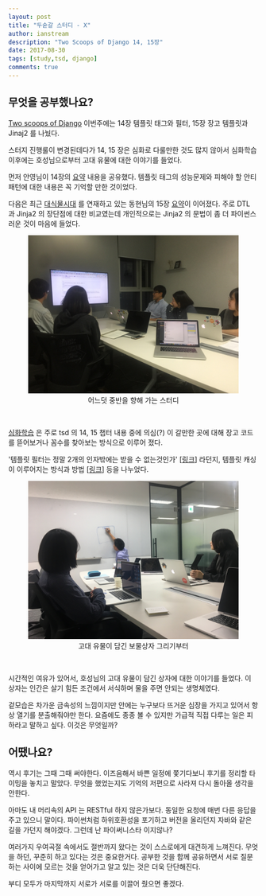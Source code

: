 ```yaml
---
layout: post
title: "두숟갈 스터디 - X"
author: ianstream
description: "Two Scoops of Django 14, 15장"
date: 2017-08-30
tags: [study,tsd, django]
comments: true
---
```


## 무엇을 공부했나요?
[Two scoops of Django](https://www.twoscoopspress.com/products/two-scoops-of-django-1-11) 이번주에는 14장 템플릿 태그와 필터, 15장 장고 템플릿과 Jinaj2 를 나눴다. 
 
스터지 진행룰이 변경된데다가 14, 15 장은 심화로 다룰만한 것도 많지 않아서 심화학습 이후에는 호성님으로부터 고대 유물에 대한 이야기를 들었다. 

먼저 안영님이 14장의 [요약](https://github.com/8percent/tsd/blob/master/chapter14/summary.md) 내용을 공유했다. 템플릿 태그의 성능문제와 피해야 할 안티패턴에 대한 내용은 꼭 기억할 만한 것이었다. 

다음은 최근 [대식물시대](https://snsn.github.io/2017-09-07/the-age-of-agriculture-arduino-1/) 를 연재하고 있는 동현님의 15장 [요약](https://github.com/8percent/tsd/blob/master/chapter15/summary.md)이 이어졌다. 주로 DTL 과 Jinja2 의 장단점에 대한 비교였는데 개인적으로는 Jinja2 의 문법이 좀 더 파이썬스러운 것이 마음에 들었다. 

<center>
<figure>
<img src="/images/tsd-x-1.jpg" alt="views">
<figcaption>어느덧 중반을 향해 가는 스터디</figcaption>
</figure>
</center>
<br>

[심화학습](https://github.com/8percent/tsd/blob/master/studies/20170830/chapter_14_15.pdf) 은 주로 tsd 의 14, 15 챕터 내용 중에 의심(?) 이 갈만한 곳에 대해 장고 코드를 뜯어보거나 꼼수를 찾아보는 방식으로 이루어 졌다.

'템플릿 필터는 정말 2개의 인자밖에는 받을 수 없는것인가' [[링크](https://stackoverflow.com/questions/420703/how-do-i-add-multiple-arguments-to-my-custom-template-filter-in-a-django-templat)] 라던지, 템플릿 캐싱이 이루어지는 방식과 방법 [[링크](https://stackoverflow.com/questions/25629831/django-two-ways-of-caching-template-what-is-the-difference)] 등을 나누었다. 

<center>
<figure>
<img src="/images/tsd-x-2.jpg" alt="views">
<figcaption>고대 유물이 담긴 보물상자 그리기부터</figcaption>
</figure>
</center>
<br>

시간적인 여유가 있어서, 호성님의 고대 유물이 담긴 상자에 대한 이야기를 들었다. 이 상자는 인간은 살기 힘든 조건에서 서식하며 물을 주면 안되는 생명체였다. 

겉모습은 차가운 금속성의 느낌이지만 안에는 누구보다 뜨거운 심장을 가지고 있어서 항상 열기를 분출해줘야만 한다. 요즘에도 종종 볼 수 있지만 가급적 직접 다루는 일은 피하라고 말하고 싶다. 이것은 무엇일까? 

 
## 어땠나요?

역시 후기는 그때 그때 써야한다. 이즈음해서 바쁜 일정에 쫓기다보니 후기를 정리할 타이밍을 놓치고 말았다. 무엇을 했었는지도 기억의 저편으로 사라져 다시 돌아올 생각을 안한다. 

아마도 내 머리속의 API 는 RESTful 하지 않은가보다. 동일한 요청에 매번 다른 응답을 주고 있으니 말이다. 파이썬처럼 하위호환성을 포기하고 버전을 올리던지 자바와 같은 길을 가던지 해야겠다. 그런데 난 파이써니스타 이지않나? 

여러가지 우여곡절 속에서도 절반까지 왔다는 것이 스스로에게 대견하게 느껴진다. 무엇을 하던, 꾸준히 하고 있다는 것은 중요한거다. 공부한 것을 함께 공유하면서 서로 질문하는 사이에 모르는 것을 얻어가고 알고 있는 것은 더욱 단단해진다. 

부디 모두가 마지막까지 서로가 서로를 이끌어 줬으면 좋겠다. 
